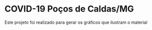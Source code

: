 # COVID-19 Poços de Caldas/MG

Este projeto foi realizado para gerar os gráficos que ilustram o material
